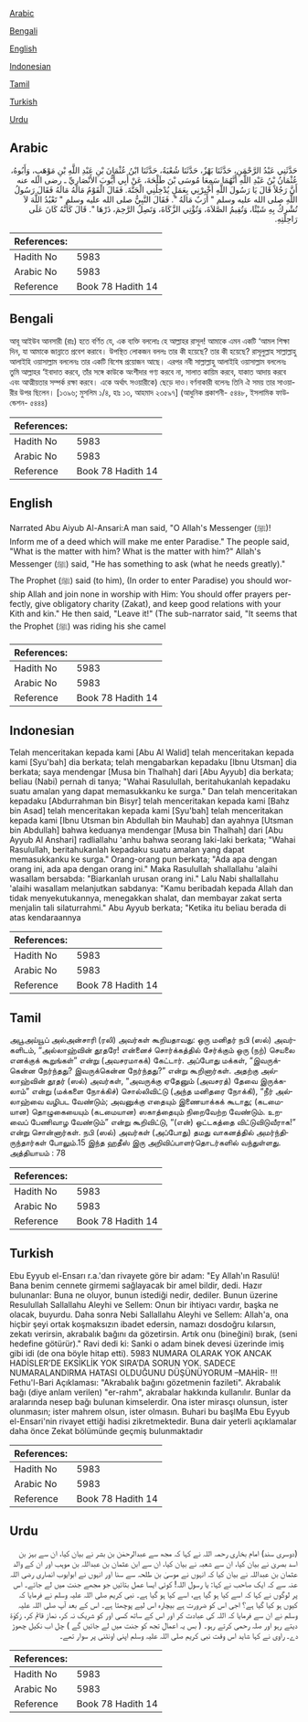 [Arabic](#arabic)

[Bengali](#bengali)

[English](#english)

[Indonesian](#indonesian)

[Tamil](#tamil)

[Turkish](#turkish)

[Urdu](#urdu)

## Arabic


<div dir="rtl" lang="ar" style={{fontSize:'larger',backgroundColor:'#f8f9fa',padding:20}}>
حَدَّثَنِي عَبْدُ الرَّحْمَنِ، حَدَّثَنَا بَهْزٌ، حَدَّثَنَا شُعْبَةُ، حَدَّثَنَا ابْنُ عُثْمَانَ بْنِ عَبْدِ اللَّهِ بْنِ مَوْهَبٍ، وَأَبُوهُ، عُثْمَانُ بْنُ عَبْدِ اللَّهِ أَنَّهُمَا سَمِعَا مُوسَى بْنَ طَلْحَةَ، عَنْ أَبِي أَيُّوبَ الأَنْصَارِيِّ ـ رضى الله عنه أَنَّ رَجُلاً قَالَ يَا رَسُولَ اللَّهِ أَخْبِرْنِي بِعَمَلٍ يُدْخِلُنِي الْجَنَّةَ‏.‏ فَقَالَ الْقَوْمُ مَالَهُ مَالَهُ فَقَالَ رَسُولُ اللَّهِ صلى الله عليه وسلم ‏"‏ أَرَبٌ مَالَهُ ‏"‏‏.‏ فَقَالَ النَّبِيُّ صلى الله عليه وسلم ‏"‏ تَعْبُدُ اللَّهَ لاَ تُشْرِكُ بِهِ شَيْئًا، وَتُقِيمُ الصَّلاَةَ، وَتُؤْتِي الزَّكَاةَ، وَتَصِلُ الرَّحِمَ، ذَرْهَا ‏"‏‏.‏ قَالَ كَأَنَّهُ كَانَ عَلَى رَاحِلَتِهِ‏.‏
</div>
<div style={{backgroundColor:'#f8f9fa',padding:20, marginBottom: 10}}><table> <thead> <tr> <th>References:</th> <th></th> </tr> </thead> <tbody><tr><td>Hadith No</td><td>5983</td></tr><tr><td>Arabic No</td><td>5983</td></tr><tr><td>Reference</td><td>Book 78 Hadith 14</td></tr></tbody></table></div>

## Bengali


<div dir="ltr" lang="bn" style={{fontSize:'larger',backgroundColor:'#f8f9fa',padding:20}}>
আবূ আইউব আনসারী (রাঃ) হতে বর্ণিত যে, এক ব্যক্তি বললোঃ হে আল্লাহর রাসূল! আমাকে এমন একটি ‘আমল শিক্ষা দিন, যা আমাকে জান্নাতে প্রবেশ করাবে। উপস্থিত লোকজন বললঃ তার কী হয়েছে? তার কী হয়েছে? রাসূলুল্লাহ সাল্লাল্লাহু আলাইহি ওয়াসাল্লাম বললেনঃ তার একটি বিশেষ প্রয়োজন আছে। এরপর নবী সাল্লাল্লাহু আলাইহি ওয়াসাল্লাম বললেনঃ তুমি আল্লাহর ‘ইবাদাত করবে, তাঁর সঙ্গে কাউকে অংশীদার গণ্য করবে না, সালাত কায়িম করবে, যাকাত আদায় করবে এবং আত্মীয়তার সম্পর্ক রক্ষা করবে। একে অর্থাৎ সওয়ারীকে) ছেড়ে দাও।বর্ণনাকারী বলেনঃ তিনি ঐ সময় তার সাওয়ারীর উপর ছিলেন। [১৩৯৬; মুসলিম ১/৪, হাঃ ১৩, আহমাদ ২৩৫৯৭] (আধুনিক প্রকাশনী- ৫৪৪৮, ইসলামিক ফাউন্ডেশন- ৫৪৪৪)
</div>
<div style={{backgroundColor:'#f8f9fa',padding:20, marginBottom: 10}}><table> <thead> <tr> <th>References:</th> <th></th> </tr> </thead> <tbody><tr><td>Hadith No</td><td>5983</td></tr><tr><td>Arabic No</td><td>5983</td></tr><tr><td>Reference</td><td>Book 78 Hadith 14</td></tr></tbody></table></div>

## English


<div dir="ltr" lang="en" style={{fontSize:'larger',backgroundColor:'#f8f9fa',padding:20}}>
Narrated Abu Aiyub Al-Ansari:A man said, "O Allah's Messenger (ﷺ)! Inform me of a deed which will make me enter Paradise." The people said, "What is the matter with him? What is the matter with him?" Allah's Messenger (ﷺ) said, "He has something to ask (what he needs greatly)." The Prophet (ﷺ) said (to him), (In order to enter Paradise) you should worship Allah and join none in worship with Him: You should offer prayers perfectly, give obligatory charity (Zakat), and keep good relations with your Kith and kin." He then said, "Leave it!" (The sub-narrator said, "It seems that the Prophet (ﷺ) was riding his she camel
</div>
<div style={{backgroundColor:'#f8f9fa',padding:20, marginBottom: 10}}><table> <thead> <tr> <th>References:</th> <th></th> </tr> </thead> <tbody><tr><td>Hadith No</td><td>5983</td></tr><tr><td>Arabic No</td><td>5983</td></tr><tr><td>Reference</td><td>Book 78 Hadith 14</td></tr></tbody></table></div>

## Indonesian


<div dir="ltr" lang="id" style={{fontSize:'larger',backgroundColor:'#f8f9fa',padding:20}}>
Telah menceritakan kepada kami [Abu Al Walid] telah menceritakan kepada kami [Syu'bah] dia berkata; telah mengabarkan kepadaku [Ibnu Utsman] dia berkata; saya mendengar [Musa bin Thalhah] dari [Abu Ayyub] dia berkata; beliau (Nabi) pernah di tanya; "Wahai Rasulullah, beritahukanlah kepadaku suatu amalan yang dapat memasukkanku ke surga." Dan telah menceritakan kepadaku [Abdurrahman bin Bisyr] telah menceritakan kepada kami [Bahz bin Asad] telah menceritakan kepada kami [Syu'bah] telah menceritakan kepada kami [Ibnu Utsman bin Abdullah bin Mauhab] dan ayahnya [Utsman bin Abdullah] bahwa keduanya mendengar [Musa bin Thalhah] dari [Abu Ayyub Al Anshari] radliallahu 'anhu bahwa seorang laki-laki berkata; "Wahai Rasulullah, beritahukanlah kepadaku suatu amalan yang dapat memasukkanku ke surga." Orang-orang pun berkata; "Ada apa dengan orang ini, ada apa dengan orang ini." Maka Rasulullah shallallahu 'alaihi wasallam bersabda: "Biarkanlah urusan orang ini." Lalu Nabi shallallahu 'alaihi wasallam melanjutkan sabdanya: "Kamu beribadah kepada Allah dan tidak menyekutukannya, menegakkan shalat, dan membayar zakat serta menjalin tali silaturrahmi." Abu Ayyub berkata; "Ketika itu beliau berada di atas kendaraannya
</div>
<div style={{backgroundColor:'#f8f9fa',padding:20, marginBottom: 10}}><table> <thead> <tr> <th>References:</th> <th></th> </tr> </thead> <tbody><tr><td>Hadith No</td><td>5983</td></tr><tr><td>Arabic No</td><td>5983</td></tr><tr><td>Reference</td><td>Book 78 Hadith 14</td></tr></tbody></table></div>

## Tamil


<div dir="ltr" lang="ta" style={{fontSize:'larger',backgroundColor:'#f8f9fa',padding:20}}>
அபூஅய்யூப் அல்அன்சாரி (ரலி) அவர்கள் கூறியதாவது: ஒரு மனிதர் நபி (ஸல்) அவர்களிடம், “அல்லாஹ்வின் தூதரே! என்னைச் சொர்க்கத்தில் சேர்க்கும் ஒரு (நற்) செயலை எனக்குக் கூறுங்கள்” என்று (அவசரமாகக்) கேட்டார். அப்போது மக்கள், “இவருக்கென்ன நேர்ந்தது? இவருக்கென்ன நேர்ந்தது?” என்று கூறினார்கள். அதற்கு அல்லாஹ்வின் தூதர் (ஸல்) அவர்கள், “அவருக்கு ஏதேனும் (அவசரத்) தேவை இருக்கலாம்” என்று (மக்களை நோக்கிச்) சொல்லிவிட்டு (அந்த மனிதரை நோக்கி), “நீர் அல்லாஹ்வை வழிபட வேண்டும்; அவனுக்கு எதையும் இணையாக்கக் கூடாது; (கடமையான) தொழுகையையும் (கடமையான) ஸகாத்தையும் நிறைவேற்ற வேண்டும். உறவைப் பேணிவாழ வேண்டும்” என்று கூறிவிட்டு, “(என்) ஒட்டகத்தை விட்டுவிடுவீராக!” என்று சொன்னார்கள். நபி (ஸல்) அவர்கள் (அப்போது) தமது வாகனத்தில் அமர்ந்திருந்தார்கள் போலும்.15 இந்த ஹதீஸ் இரு அறிவிப்பாளர்தொடர்களில் வந்துள்ளது. அத்தியாயம் : 78
</div>
<div style={{backgroundColor:'#f8f9fa',padding:20, marginBottom: 10}}><table> <thead> <tr> <th>References:</th> <th></th> </tr> </thead> <tbody><tr><td>Hadith No</td><td>5983</td></tr><tr><td>Arabic No</td><td>5983</td></tr><tr><td>Reference</td><td>Book 78 Hadith 14</td></tr></tbody></table></div>

## Turkish


<div dir="ltr" lang="tr" style={{fontSize:'larger',backgroundColor:'#f8f9fa',padding:20}}>
Ebu Eyyub el-Ensarı r.a.'dan rivayete göre bir adam: "Ey Allah'ın Rasulü! Bana benim cennete girmemi sağlayacak bir amel bildir, dedi. Hazır bulunanlar: Buna ne oluyor, bunun istediği nedir, dediler. Bunun üzerine Resulullah Sallallahu Aleyhi ve Sellem: Onun bir ihtiyacı vardır, başka ne olacak, buyurdu. Daha sonra Nebi Sallallahu Aleyhi ve Sellem: Allah'a, ona hiçbir şeyi ortak koşmaksızın ibadet edersin, namazı dosdoğru kılarsın, zekatı verirsin, akrabalık bağını da gözetirsin. Artık onu (bineğini) bırak, (seni hedefine götürür)." Ravi dedi ki: Sanki o adam binek devesi üzerinde imiş gibi idi (de ona böyle hitap etti). 5983 NUMARA OLARAK YOK ANCAK HADİSLER’DE EKSİKLİK YOK SIRA’DA SORUN YOK. SADECE NUMARALANDIRMA HATASI OLDUĞUNU DÜŞÜNÜYORUM –MAHİR- !!! Fethu'l-Bari Açıklaması: "Akrabalık bağını gözetmenin fazileti". Akrabalık bağı (diye anlam verilen) "er-rahm", akrabalar hakkında kullanılır. Bunlar da aralarında nesep bağı bulunan kimselerdir. Ona ister mirasçı olunsun, ister olunmasın; ister mahrem olsun, ister olmasın. Buhari bu başlMa Ebu Eyyub el-Ensari'nin rivayet ettiği hadisi zikretmektedir. Buna dair yeterli açıklamalar daha önce Zekat bölümünde geçmiş bulunmaktadır
</div>
<div style={{backgroundColor:'#f8f9fa',padding:20, marginBottom: 10}}><table> <thead> <tr> <th>References:</th> <th></th> </tr> </thead> <tbody><tr><td>Hadith No</td><td>5983</td></tr><tr><td>Arabic No</td><td>5983</td></tr><tr><td>Reference</td><td>Book 78 Hadith 14</td></tr></tbody></table></div>

## Urdu


<div dir="rtl" lang="ur" style={{fontSize:'larger',backgroundColor:'#f8f9fa',padding:20}}>
(دوسری سند) امام بخاری رحمہ اللہ نے کہا کہ مجھ سے عبدالرحمٰن بن بشر نے بیان کیا، ان سے بہز بن اسد بصریٰ نے بیان کیا، ان سے شعبہ نے بیان کیا، ان سے ابن عثمان بن عبداللہ بن موہب اور ان کے والد عثمان بن عبداللہ نے بیان کیا کہ انہوں نے موسیٰ بن طلحہ سے سنا اور انہوں نے ابوایوب انصاری رضی اللہ عنہ سے کہ ایک صاحب نے کہا: یا رسول اللہ! کوئی ایسا عمل بتائیں جو مجھے جنت میں لے جائے۔ اس پر لوگوں نے کہا کہ اسے کیا ہو گیا ہے، اسے کیا ہو گیا ہے۔ نبی کریم صلی اللہ علیہ وسلم نے فرمایا کہ کیوں ہو کیا گیا ہے؟ اجی اس کو ضرورت ہے بیچارہ اس لیے پوچھتا ہے۔ اس کے بعد آپ صلی اللہ علیہ وسلم نے ان سے فرمایا کہ اللہ کی عبادت کر اور اس کے ساتھ کسی اور کو شریک نہ کر، نماز قائم کر، زکوٰۃ دیتے رہو اور صلہ رحمی کرتے رہو۔ ( بس یہ اعمال تجھ کو جنت میں لے جائیں گے ) چل اب نکیل چھوڑ دے۔ راوی نے کہا شاید اس وقت نبی کریم صلی اللہ علیہ وسلم اپنی اونٹنی پر سوار تھے۔
</div>
<div style={{backgroundColor:'#f8f9fa',padding:20, marginBottom: 10}}><table> <thead> <tr> <th>References:</th> <th></th> </tr> </thead> <tbody><tr><td>Hadith No</td><td>5983</td></tr><tr><td>Arabic No</td><td>5983</td></tr><tr><td>Reference</td><td>Book 78 Hadith 14</td></tr></tbody></table></div>